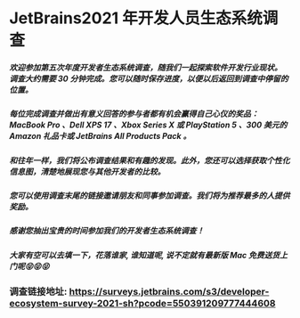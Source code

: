 # JetBrains2021 年开发人员生态系统调查

##### 欢迎参加第五次年度开发者生态系统调查，随我们一起探索软件开发行业现状。 调查大约需要 30 分钟完成。您可以随时保存进度，以便以后返回到调查中停留的位置。

##### 每位完成调查并做出有意义回答的参与者都有机会赢得自己心仪的奖品：MacBook Pro 、Dell XPS 17 、Xbox Series X 或 PlayStation 5 、300 美元的 Amazon 礼品卡或 JetBrains All Products Pack 。

##### 和往年一样，我们将公布调查结果和有趣的发现。此外，您还可以选择获取个性化信息图，清楚地展现您与其他开发者的比较。

##### 您可以使用调查末尾的链接邀请朋友和同事参加调查。我们将为推荐最多的人提供奖励。

##### 感谢您抽出宝贵的时间参加我们的开发者生态系统调查！

##### 大家有空可以去填一下，花落谁家, 谁知道呢, 说不定就有最新版 Mac 免费送货上门呢😝😝😝

### 调查链接地址: https://surveys.jetbrains.com/s3/developer-ecosystem-survey-2021-sh?pcode=550391209777444608


